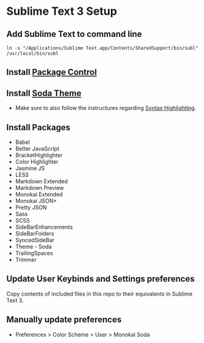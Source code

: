 # Sublime Text 3 Setup



## Add Sublime Text to command line
`ln -s "/Applications/Sublime Text.app/Contents/SharedSupport/bin/subl" /usr/local/bin/subl`



## Install [Package Control](https://packagecontrol.io/installation)



## Install [Soda Theme](https://github.com/buymeasoda/soda-theme)
* Make sure to also follow the instructures regarding [Syntax Highlighting](https://github.com/buymeasoda/soda-theme#syntax-highlighting-colour-schemes).



## Install Packages

* Babel
* Better JavaScript
* BracketHighlighter
* Color Highlighter
* Jasmine JS
* LESS
* Markdown Extended
* Markdown Preview
* Monokai Extended
* Monokai JSON+
* Pretty JSON
* Sass
* SCSS
* SideBarEnhancements
* SideBarFolders
* SyncedSideBar
* Theme - Soda
* TrailingSpaces
* Trimmer



## Update User Keybinds and Settings preferences

Copy contents of included files in this repo to their equivalents in Sublime Text 3.

## Manually update preferences

* Preferences > Color Scheme > User > Monokai Soda
